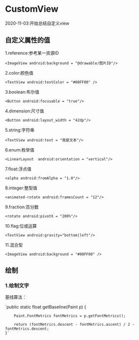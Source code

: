 # CustomView



2020-11-03:开始总结自定义view


## 自定义属性的值

1.reference:参考某一资源ID

    <ImageView android:background = "@drawable/图片ID"/>

2.color:颜色值

    <TextView android:textColor = "#00FF00" />

3.boolean:布尔值

    <Button android:focusable = "true"/>

4.dimension:尺寸值

    <Button android:layout_width = "42dp"/>

5.string:字符串

    <TextView android:text = "我是文本"/>

6.enum:枚举值

    <LinearLayout  android:orientation = "vertical"/>

7.float:浮点值

    <alpha android:fromAlpha = "1.0"/>

8.integer:整型值

    <animated-rotate android:framesCount = "12"/>

9.fraction:百分数

    <rotate android:pivotX = "200%"/>

10.flag:位或运算

    <TextView android:gravity="bottom|left"/>

11.混合型
    <ImageView android:background = "@drawable/图片ID" />

    <ImageView android:background = "#00FF00" />

## 绘制
### 1.绘制文字
  基线算法：
  
  `public static float getBaseline(Paint p) {

        Paint.FontMetrics fontMetrics = p.getFontMetrics();

        return (fontMetrics.descent - fontMetrics.ascent) / 2 -fontMetrics.descent;
    }`

